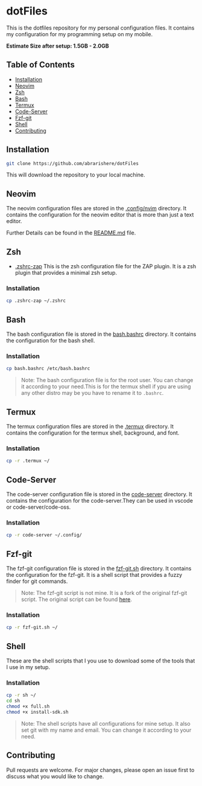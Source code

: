 # dotFiles

This is the dotfiles repository for my personal configuration files. It contains my configuration for my programming setup on my mobile.

**Estimate Size after setup: 1.5GB - 2.0GB**

## Table of Contents

- [Installation](#installation)
- [Neovim](#neovim)
- [Zsh](#zsh)
- [Bash](#bash)
- [Termux](#termux)
- [Code-Server](#code-server)
- [Fzf-git](#fzf-git)
- [Shell](#shell)
- [Contributing](#contributing)

## Installation

```bash
git clone https://github.com/abrarishere/dotFiles
```

This will download the repository to your local machine.

## Neovim

The neovim configuration files are stored in the [.config/nvim](.config/nvim) directory. It contains the configuration for the neovim editor that is more than just a text editor.

Further Details can be found in the [README.md](NEOVIM.md) file.

## Zsh

- [.zshrc-zap](.zshrc-zap)
  This is the zsh configuration file for the ZAP plugin. It is a zsh plugin that provides a minimal zsh setup.

### Installation

```bash
cp .zshrc-zap ~/.zshrc
```

## Bash

The bash configuration file is stored in the [bash.bashrc](bash.bashrc) directory. It contains the configuration for the bash shell.

### Installation

```bash
cp bash.bashrc /etc/bash.bashrc
```

> Note: The bash configuration file is for the root user. You can change it according to your need.This is for the termux shell if ypu are using any other distro may be you have to rename it to `.bashrc`.

## Termux

The termux configuration files are stored in the [.termux](.termux) directory. It contains the configuration for the termux shell, background, and font.

### Installation

```bash
cp -r .termux ~/
```

## Code-Server

The code-server configuration file is stored in the [code-server](code-server) directory. It contains the configuration for the code-server.They can be used in vscode or code-server/code-oss.

### Installation

```bash
cp -r code-server ~/.config/
```

## Fzf-git

The fzf-git configuration file is stored in the [fzf-git.sh](fzf-git.sh) directory. It contains the configuration for the fzf-git. It is a shell script that provides a fuzzy finder for git commands.

> Note: The fzf-git script is not mine. It is a fork of the original fzf-git script. The original script can be found [here](https://github.com/junegunn/fzf-git.sh).

### Installation

```bash
cp -r fzf-git.sh ~/
```

## Shell

These are the shell scripts that I you use to download some of the tools that I use in my setup.

### Installation

```bash
cp -r sh ~/
cd sh
chmod +x full.sh
chmod +x install-sdk.sh
```

> Note: The shell scripts have all configurations for mine setup. It also set git with my name and email. You can change it according to your need.

## Contributing

Pull requests are welcome. For major changes, please open an issue first to discuss what you would like to change.
